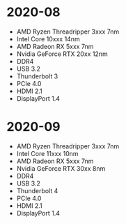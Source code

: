 # 2020-08

- AMD Ryzen Threadripper 3xxx 7nm
- Intel Core 10xxx 14nm
- AMD Radeon RX 5xxx 7nm
- Nvidia GeForce RTX 20xx 12nm
- DDR4
- USB 3.2
- Thunderbolt 3
- PCIe 4.0
- HDMI 2.1
- DisplayPort 1.4

# 2020-09

- AMD Ryzen Threadripper 3xxx 7nm
- Intel Core 11xxx 10nm
- AMD Radeon RX 5xxx 7nm
- Nvidia GeForce RTX 30xx 8nm
- DDR4
- USB 3.2
- Thunderbolt 4
- PCIe 4.0
- HDMI 2.1
- DisplayPort 1.4
